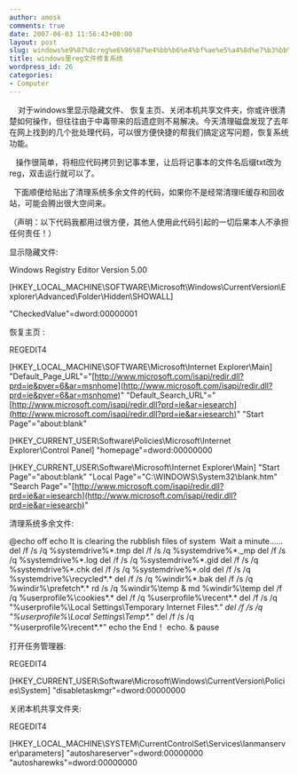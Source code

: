 ```yaml
---
author: amosk
comments: true
date: 2007-06-03 11:56:43+00:00
layout: post
slug: windows%e9%87%8creg%e6%96%87%e4%bb%b6%e4%bf%ae%e5%a4%8d%e7%b3%bb%e7%bb%9f
title: windows里reg文件修复系统
wordpress_id: 26
categories:
- Computer
---
```


    对于windows里显示隐藏文件、 恢复主页、关闭本机共享文件夹，你或许很清楚如何操作，但往往由于中毒带来的后遗症则不易解决。今天清理磁盘发现了去年在网上找到的几个批处理代码，可以很方便快捷的帮我们搞定这写问题，恢复系统功能。

   操作很简单，将相应代码拷贝到记事本里，让后将记事本的文件名后缀txt改为reg，双击运行就可以了。

  下面顺便给贴出了清理系统多余文件的代码，如果你不是经常清理IE缓存和回收站，可能会腾出很大空间来。

（声明：以下代码我都用过很方便，其他人使用此代码引起的一切后果本人不承担任何责任！）

显示隐藏文件: 

Windows Registry Editor Version 5.00

<!-- more -->

[HKEY_LOCAL_MACHINE\SOFTWARE\Microsoft\Windows\CurrentVersion\Explorer\Advanced\Folder\Hidden\SHOWALL]

"CheckedValue"=dword:00000001

恢复主页 :

REGEDIT4

[HKEY_LOCAL_MACHINE\SOFTWARE\Microsoft\Internet Explorer\Main]
"Default_Page_URL"="[http://www.microsoft.com/isapi/redir.dll?prd=ie&pver=6&ar=msnhome](http://www.microsoft.com/isapi/redir.dll?prd=ie&pver=6&ar=msnhome)"
"Default_Search_URL"="[http://www.microsoft.com/isapi/redir.dll?prd=ie&ar=iesearch](http://www.microsoft.com/isapi/redir.dll?prd=ie&ar=iesearch)"
"Start Page"="about:blank"

[HKEY_CURRENT_USER\Software\Policies\Microsoft\Internet Explorer\Control Panel]
"homepage"=dword:00000000

[HKEY_CURRENT_USER\Software\Microsoft\Internet Explorer\Main]
"Start Page"="about:blank"
"Local Page"="C:\\WINDOWS\\System32\\blank.htm"
"Search Page"="[http://www.microsoft.com/isapi/redir.dll?prd=ie&ar=iesearch](http://www.microsoft.com/isapi/redir.dll?prd=ie&ar=iesearch)"

清理系统多余文件:

@echo off
echo It is clearing the rubblish files of system  Wait a minute......
del /f /s /q %systemdrive%\*.tmp
del /f /s /q %systemdrive%\*._mp
del /f /s /q %systemdrive%\*.log
del /f /s /q %systemdrive%\*.gid
del /f /s /q %systemdrive%\*.chk
del /f /s /q %systemdrive%\*.old
del /f /s /q %systemdrive%\recycled\*.*
del /f /s /q %windir%\*.bak
del /f /s /q %windir%\prefetch\*.*
rd /s /q %windir%\temp & md %windir%\temp
del /f /q %userprofile%\cookies\*.*
del /f /q %userprofile%\recent\*.*
del /f /s /q "%userprofile%\Local Settings\Temporary Internet Files\*.*"
del /f /s /q "%userprofile%\Local Settings\Temp\*.*"
del /f /s /q "%userprofile%\recent\*.*"
echo the End！
echo. & pause

打开任务管理器:

REGEDIT4

[HKEY_CURRENT_USER\Software\Microsoft\Windows\CurrentVersion\Policies\System]
"disabletaskmgr"=dword:00000000

关闭本机共享文件夹:

REGEDIT4

[HKEY_LOCAL_MACHINE\SYSTEM\CurrentControlSet\Services\lanmanserver\parameters]
"autoshareserver"=dword:00000000
"autosharewks"=dword:00000000
